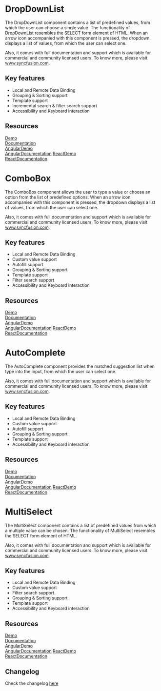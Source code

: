 # DropDownList

The DropDownList component contains a list of predefined values, from which the user can choose a single value. The functionality of DropDownList resembles the SELECT form element of HTML. When an arrow icon accompanied with this component is pressed, the dropdown displays a list of values, from which the user can select one.

Also, it comes with full documentation and support which is available for commercial and community licensed users. To know more, please visit www.syncfusion.com.

## Key features

* Local and Remote Data Binding
* Grouping & Sorting support
* Template support
* Incremental search & filter search support
* Accessibility and Keyboard interaction

## Resources
[Demo](http://ej2.syncfusion.com/demos/#/material/dropdownlist/default.html)  
[Documentation](http://ej2.syncfusion.com/documentation/drop-down-list)  
[AngularDemo](http://ej2.syncfusion.com/angular/demos/#/material/dropdownlist/default)  
[AngularDocumentation](http://ej2.syncfusion.com/angular/documentation/drop-down-list)
[ReactDemo](http://ej2.syncfusion.com/react/demos/#/material/dropdownlist/default)  
[ReactDocumentation](http://ej2.syncfusion.com/react/documentation/drop-down-list/)

# ComboBox

The ComboBox component allows the user to type a value or choose an option from the list of predefined
options. When an arrow icon accompanied with this component is pressed, the dropdown displays a list of
values, from which the user can select one.

Also, it comes with full documentation and support which is available for commercial and community licensed users. To know more, please visit www.syncfusion.com.

## Key features

* Local and Remote Data Binding
* Custom value support
* Autofill support
* Grouping & Sorting support
* Template support
* Filter search support
* Accessibility and Keyboard interaction

## Resources
[Demo](http://ej2.syncfusion.com/demos/#/material/combobox/default.html)  
[Documentation](http://ej2.syncfusion.com/documentation/combo-box/)  
[AngularDemo](http://ej2.syncfusion.com/angular/demos/#/material/combobox/default)  
[AngularDocumentation](http://ej2.syncfusion.com/angular/documentation/combo-box/)
[ReactDemo](http://ej2.syncfusion.com/react/demos/#/material/combobox/default)  
[ReactDocumentation](http://ej2.syncfusion.com/react/documentation/combo-box/)

# AutoComplete

The AutoComplete component provides the matched suggestion list when type into the input, from which the user can select one.

Also, it comes with full documentation and support which is available for commercial and community licensed users. To know more, please visit www.syncfusion.com.

## Key features

* Local and Remote Data Binding
* Custom value support
* Autofill support
* Grouping & Sorting support
* Template support
* Accessibility and Keyboard interaction

## Resources
[Demo](http://ej2.syncfusion.com/demos/#/material/autocomplete/default.html)  
[Documentation](http://ej2.syncfusion.com/documentation/auto-complete/)  
[AngularDemo](http://ej2.syncfusion.com/angular/demos/#/material/autocomplete/default)  
[AngularDocumentation](http://ej2.syncfusion.com/angular/documentation/auto-complete/)
[ReactDemo](http://ej2.syncfusion.com/react/demos/#/material/autocomplete/default)  
[ReactDocumentation](http://ej2.syncfusion.com/react/documentation/auto-complete/)

# MultiSelect

The MultiSelect component contains a list of predefined values from which a multiple value can be chosen. The functionality of MultiSelect resembles the SELECT form element of HTML.

Also, it comes with full documentation and support which is available for commercial and community licensed users. To know more, please visit www.syncfusion.com.

## Key features

* Local and Remote Data Binding
* Custom value support
* Filter search support.
* Grouping & Sorting support
* Template support
* Accessibility and Keyboard interaction

## Resources
[Demo](http://ej2.syncfusion.com/demos/#/material/multiselect/default.html)  
[Documentation](http://ej2.syncfusion.com/documentation/multi-select/)  
[AngularDemo](http://ej2.syncfusion.com/angular/demos/#/material/multiselect/default)  
[AngularDocumentation](http://ej2.syncfusion.com/angular/documentation/multi-select/)
[ReactDemo](http://ej2.syncfusion.com/react/demos/#/material/multiselect/default)  
[ReactDocumentation](http://ej2.syncfusion.com/react/documentation/multi-select/)

## Changelog

Check the changelog [here](https://github.com/syncfusion/ej2-dropdowns/blob/master/CHANGELOG.md)